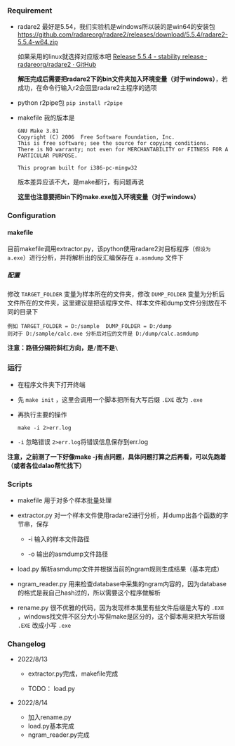 ### Requirement

* radare2  最好是5.54，我们实验机是windows所以装的是win64的安装包  https://github.com/radareorg/radare2/releases/download/5.5.4/radare2-5.5.4-w64.zip
  
  如果采用的linux就选择对应版本吧 [Release 5.5.4 - stability release · radareorg/radare2 · GitHub](https://github.com/radareorg/radare2/releases/tag/5.5.4)
  
  **解压完成后需要把radare2下的bin文件夹加入环境变量（对于windows）**，若成功，在命令行输入r2会回显radare2主程序的选项

* python r2pipe包 `pip install r2pipe`

* makefile 我的版本是
  
  ```
  GNU Make 3.81
  Copyright (C) 2006  Free Software Foundation, Inc.
  This is free software; see the source for copying conditions.
  There is NO warranty; not even for MERCHANTABILITY or FITNESS FOR A
  PARTICULAR PURPOSE.
  
  This program built for i386-pc-mingw32
  ```
  
  版本差异应该不大，是make都行，有问题再说
  
  **这里也注意要把bin下的make.exe加入环境变量（对于windows）**

### Configuration

#### makefile

目前makefile调用extractor.py，该python使用radare2对目标程序（`假设为a.exe`）进行分析，并将解析出的反汇编保存在 `a.asmdump` 文件下

##### 配置

修改 `TARGET_FOLDER` 变量为样本所在的文件夹，修改 `DUMP_FOLDER` 变量为分析后文件所在的文件夹，这里建议是把该程序文件、样本文件和dump文件分别放在不同的目录下

```
例如 TARGET_FOLDER = D:/sample  DUMP_FOLDER = D:/dump
则对于 D:/sample/calc.exe 分析后对应的文件是 D:/dump/calc.asmdump
```

**注意：路径分隔符斜杠方向，是`/`而不是`\`**

### 运行

* 在程序文件夹下打开终端

* 先 `make init` ，这里会调用一个脚本把所有大写后缀 `.EXE` 改为 `.exe`

* 再执行主要的操作
  
  ```
  make -i 2>err.log
  ```

* `-i` 忽略错误 `2>err.log`将错误信息保存到err.log

**注意，之前测了一下好像make -j有点问题，具体问题打算之后再看，可以先跑着（或者各位dalao帮忙找下）**

### Scripts

- makefile 用于对多个样本批量处理

- extractor.py 对一个样本文件使用radare2进行分析，并dump出各个函数的字节串，保存
  
  - -i 输入的样本文件路径
  
  - -o 输出的asmdump文件路径

- load.py 解析asmdump文件并根据当前的ngram规则生成结果（基本完成）

- ngram_reader.py  用来检查database中采集的ngram内容的，因为database的格式是我自己hash过的，所以需要这个程序做解析

- rename.py 很不优雅的代码，因为发现样本集里有些文件后缀是大写的 `.EXE` ，windows找文件不区分大小写但make是区分的，这个脚本用来把大写后缀 `.EXE` 改成小写 `.exe`

### Changelog

* 2022/8/13
  
  * extractor.py完成，makefile完成
  
  * TODO： load.py

* 2022/8/14
  
  * 加入rename.py
  * load.py基本完成
  * ngram_reader.py完成
